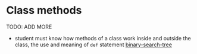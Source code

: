 # Class methods

TODO: ADD MORE

- student must know how methods of a class work inside and outside the class, the use and meaning of `def` statement [binary-search-tree](../exercise-concepts/binary-search-tree.md)
